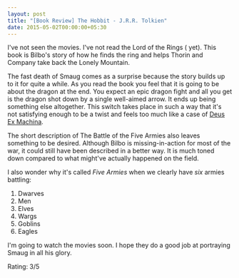 ```yaml
---
layout: post
title: "[Book Review] The Hobbit - J.R.R. Tolkien"
date: 2015-05-02T00:00:00+05:30
---
```


I've not seen the movies. I've not read the Lord of the Rings ( yet).
This book is Bilbo's story of how he finds the ring and helps Thorin and Company take back the Lonely Mountain.

The fast death of Smaug comes as a surprise because the story builds up to it for quite a while.
As you read the book you feel that it is going to be about the dragon at the end.
You expect an epic dragon fight and all you get is the dragon shot down by a single well-aimed arrow.
It ends up being something else altogether.
This switch takes place in such a way that it's not satisfying enough to be a twist and feels too much like a case of [Deus Ex Machina](https://en.wikipedia.org/wiki/Deus_ex_machina).

The short description of The Battle of the Five Armies also leaves something to be desired.
Although Bilbo is missing-in-action for most of the war, it could still have been described in a better way.
It is much toned down compared to what might've actually happened on the field.

I also wonder why it's called *Five Armies* when we clearly have *six* armies battling:

1. Dwarves
2. Men
3. Elves
4. Wargs
5. Goblins
6. Eagles

I'm going to watch the movies soon. I hope they do a good job at portraying Smaug in all his glory. 

Rating: 3/5
